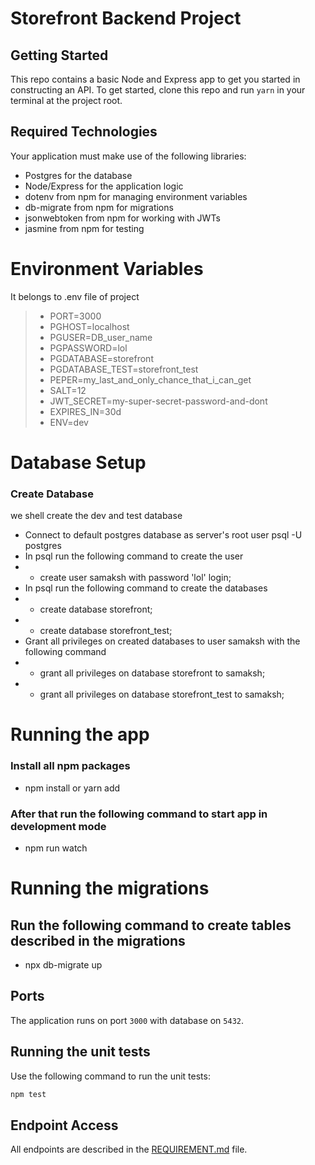 # Storefront Backend Project

## Getting Started

This repo contains a basic Node and Express app to get you started in constructing an API. To get started, clone this repo and run `yarn` in your terminal at the project root.

## Required Technologies

Your application must make use of the following libraries:

- Postgres for the database
- Node/Express for the application logic
- dotenv from npm for managing environment variables
- db-migrate from npm for migrations
- jsonwebtoken from npm for working with JWTs
- jasmine from npm for testing
# Environment Variables

It belongs to .env file of project

> - PORT=3000
> - PGHOST=localhost
> - PGUSER=DB_user_name
> - PGPASSWORD=lol
> - PGDATABASE=storefront
> - PGDATABASE_TEST=storefront_test
> - PEPER=my_last_and_only_chance_that_i_can_get
> - SALT=12
> - JWT_SECRET=my-super-secret-password-and-dont
> - EXPIRES_IN=30d
> - ENV=dev

# Database Setup

### Create Database

we shell create the dev and test database

- Connect to default postgres database as server's root user psql -U postgres
- In psql run the following command to create the user
- - create user samaksh with password 'lol' login;
- In psql run the following command to create the databases
- - create database storefront;
- - create database storefront_test;
- Grant all privileges on created databases to user samaksh with the following command
- - grant all privileges on database storefront to samaksh;
- - grant all privileges on database storefront_test to samaksh;

# Running the app

### Install all npm packages

- npm install or yarn add

### After that run the following command to start app in development mode

- npm run watch
# Running the migrations
## Run the following command to create tables described in the migrations
- npx db-migrate up

## Ports
The application runs on port `3000` with database on `5432`. 

## Running the unit tests

Use the following command to run the unit tests:
```bash
npm test
```

## Endpoint Access
All endpoints are described in the [REQUIREMENT.md](REQUIREMENTS.md) file.
